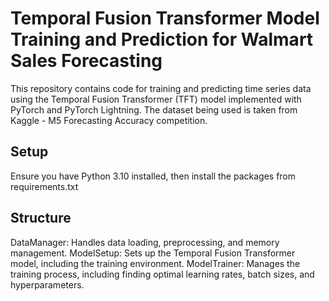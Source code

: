 # Temporal Fusion Transformer Model Training and Prediction for Walmart Sales Forecasting
This repository contains code for training and predicting time series data using the Temporal Fusion Transformer (TFT) model implemented with PyTorch and PyTorch Lightning. The dataset being used is taken from Kaggle - M5 Forecasting Accuracy competition.

## Setup
Ensure you have Python 3.10 installed, then install the packages from requirements.txt

## Structure

DataManager: Handles data loading, preprocessing, and memory management.
ModelSetup: Sets up the Temporal Fusion Transformer model, including the training environment.
ModelTrainer: Manages the training process, including finding optimal learning rates, batch sizes, and hyperparameters.
